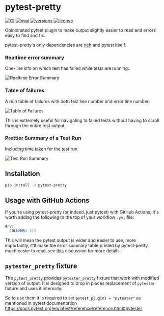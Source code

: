# pytest-pretty

[![CI](https://github.com/samuelcolvin/pytest-pretty/workflows/CI/badge.svg?event=push)](https://github.com/samuelcolvin/pytest-pretty/actions?query=event%3Apush+branch%3Amain+workflow%3ACI)
[![pypi](https://img.shields.io/pypi/v/pytest-pretty.svg)](https://pypi.python.org/pypi/pytest-pretty)
[![versions](https://img.shields.io/pypi/pyversions/pytest-pretty.svg)](https://github.com/samuelcolvin/pytest-pretty)
[![license](https://img.shields.io/github/license/samuelcolvin/pytest-pretty.svg)](https://github.com/samuelcolvin/pytest-pretty/blob/main/LICENSE)

Opinionated pytest plugin to make output slightly easier to read and errors easy to find and fix.

pytest-pretty's only dependencies are [rich](https://pypi.org/project/rich/) and pytest itself.

### Realtime error summary

One-line info on which test has failed while tests are running:

![Realtime Error Summary](./screenshots/realtime-error-summary.png)

### Table of failures

A rich table of failures with both test line number and error line number:

![Table of Failures](./screenshots/table-of-failures.png)

This is extremely useful for navigating to failed tests without having to scroll through the entire test output.

### Prettier Summary of a Test Run

Including time taken for the test run:

![Test Run Summary](./screenshots/test-run-summary.png)

## Installation

```sh
pip install -U pytest-pretty
```

## Usage with GitHub Actions

If you're using pytest-pretty (or indeed, just pytest) with GitHub Actions, it's worth adding the following to the top of your workflow `.yml` file:

```yaml
env:
  COLUMNS: 120
```

This will mean the pytest output is wider and easier to use, more importantly, it'll make the error summary table printed by pytest-pretty much easier to read, see [this](https://github.com/Textualize/rich/issues/2769) discussion for more details.

## `pytester_pretty` fixture

The `pytest_pretty` provides `pytester_pretty` fixture that work with modified version of output. It is designed to drop in places replacement of `pytester` fixture and uses it internally.

So to use them it is required to set `pytest_plugins = "pytester"` as mentioned in pytest documentation <https://docs.pytest.org/en/latest/reference/reference.html#pytester>
